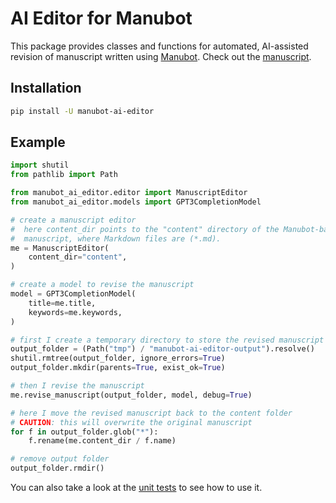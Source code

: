 # AI Editor for Manubot

This package provides classes and functions for automated, AI-assisted revision of manuscript written using [Manubot](https://manubot.org/).
Check out the [manuscript](https://github.com/greenelab/manubot-gpt-manuscript).

## Installation

```bash
pip install -U manubot-ai-editor
```

## Example

```python
import shutil
from pathlib import Path

from manubot_ai_editor.editor import ManuscriptEditor
from manubot_ai_editor.models import GPT3CompletionModel

# create a manuscript editor
#  here content_dir points to the "content" directory of the Manubot-based
#  manuscript, where Markdown files are (*.md).
me = ManuscriptEditor(
    content_dir="content",
)

# create a model to revise the manuscript
model = GPT3CompletionModel(
    title=me.title,
    keywords=me.keywords,
)

# first I create a temporary directory to store the revised manuscript
output_folder = (Path("tmp") / "manubot-ai-editor-output").resolve()
shutil.rmtree(output_folder, ignore_errors=True)
output_folder.mkdir(parents=True, exist_ok=True)

# then I revise the manuscript
me.revise_manuscript(output_folder, model, debug=True)

# here I move the revised manuscript back to the content folder
# CAUTION: this will overwrite the original manuscript
for f in output_folder.glob("*"):
    f.rename(me.content_dir / f.name)

# remove output folder
output_folder.rmdir()
```

You can also take a look at the [unit tests](tests/) to see how to use it.
